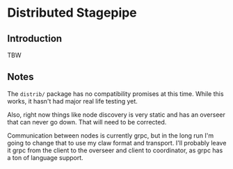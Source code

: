 # Distributed Stagepipe

## Introduction

TBW

## Notes

The `distrib/` package has no compatibility promises at this time. While this works, it hasn't had major real life testing yet. 

Also, right now things like node discovery is very static and has an overseer that can never go down. That will need to be corrected.

Communication between nodes is currently grpc, but in the long run I'm going to change that to use my claw format and transport.  I'll probably leave it grpc from the client to the overseer and client to coordinator, as grpc has a ton of language support.

